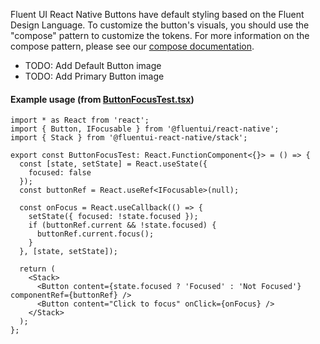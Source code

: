 Fluent UI React Native Buttons have default styling based on the Fluent Design Language. To customize the button's visuals, you should use the "compose" pattern to customize the tokens. For more information on the compose pattern, please see our [compose documentation](https://github.com/microsoft/fluentui-react-native/blob/master/packages/framework/foundation-compose/README.md).

- TODO: Add Default Button image
- TODO: Add Primary Button image

#### Example usage (from [ButtonFocusTest.tsx](https://github.com/microsoft/fluentui-react-native/blob/master/apps/fluent-tester/src/RNTester/TestComponents/Button/ButtonFocusTest.tsx))

```
import * as React from 'react';
import { Button, IFocusable } from '@fluentui/react-native';
import { Stack } from '@fluentui-react-native/stack';

export const ButtonFocusTest: React.FunctionComponent<{}> = () => {
  const [state, setState] = React.useState({
    focused: false
  });
  const buttonRef = React.useRef<IFocusable>(null);

  const onFocus = React.useCallback(() => {
    setState({ focused: !state.focused });
    if (buttonRef.current && !state.focused) {
      buttonRef.current.focus();
    }
  }, [state, setState]);

  return (
    <Stack>
      <Button content={state.focused ? 'Focused' : 'Not Focused'} componentRef={buttonRef} />
      <Button content="Click to focus" onClick={onFocus} />
    </Stack>
  );
};
```

